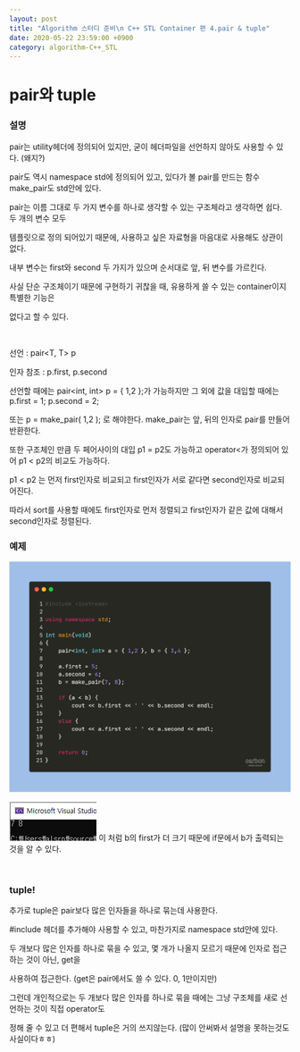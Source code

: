 ```yaml
---
layout: post
title: "Algorithm 스터디 준비\n C++ STL Container 편 4.pair & tuple"
date: 2020-05-22 23:59:00 +0900
category: algorithm-C++_STL
---
```


# pair와 tuple

### 설명

pair는 utility헤더에 정의되어 있지만, 굳이 헤더파일을 선언하지 않아도 사용할 수 있다. (왜지?)

pair도 역시 namespace std에 정의되어 있고, 있다가 볼 pair를 만드는 함수 make_pair도 std안에 있다.

pair는 이름 그대로 두 가지 변수를 하나로 생각할 수 있는 구조체라고 생각하면 쉽다. 두 개의 변수 모두

템플릿으로 정의 되어있기 때문에, 사용하고 싶은 자료형을 마음대로 사용해도 상관이 없다.

내부 변수는 first와 second 두 가지가 있으며 순서대로 앞, 뒤 변수를 가르킨다.

사실 단순 구조체이기 때문에 구현하기 귀찮을 때, 유용하게 쓸 수 있는 container이지 특별한 기능은

없다고 할 수 있다.

<br>

선언 : pair<T, T> p

인자 참조 : p.first, p.second

선언할 때에는 pair<int, int> p = { 1,2 };가 가능하지만 그 외에 값을 대입할 때에는 p.first = 1; p.second = 2;

또는 p = make_pair( 1,2 ); 로 해야한다. make_pair는 앞, 뒤의 인자로 pair를 만들어 반환한다.

또한 구조체인 만큼 두 페어사이의 대입 p1 = p2도 가능하고 operator<가 정의되어 있어 p1 < p2의 비교도 가능하다.

p1 < p2 는 먼저 first인자로 비교되고 first인자가 서로 같다면 second인자로 비교되어진다.

따라서 sort를 사용할 때에도 first인자로 먼저 정렬되고 first인자가 같은 값에 대해서 second인자로 정렬된다.

### 예제

![pair](https://github.com/MingNine9999/MingNine9999.github.io/blob/main/_posts/img/pair.png?raw=true)

![pair_out](https://github.com/MingNine9999/MingNine9999.github.io/blob/main/_posts/img/pair_out.png?raw=true) 이 처럼 b의 first가 더 크기 때문에 if문에서 b가 출력되는 것을 알 수 있다.

<br>

### tuple!

추가로 tuple은 pair보다 많은 인자들을 하나로 묶는데 사용한다.

#include <tuple>헤더를 추가해야 사용할 수 있고, 마찬가지로 namespace std안에 있다.

두 개보다 많은 인자를 하나로 묶을 수 있고, 몇 개가 나올지 모르기 때문에 인자로 접근하는 것이 아닌, get<n>을

사용하여 접근한다. (get<n>은 pair에서도 쓸 수 있다. 0, 1만이지만)

그런데 개인적으로는 두 개보다 많은 인자를 하나로 묶을 때에는 그냥 구조체를 새로 선언하는 것이 직접 operator도

정해 줄 수 있고 더 편해서 tuple은 거의 쓰지않는다. (많이 안써봐서 설명을 못하는것도 사실이다ㅎㅎ)